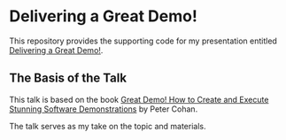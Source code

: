 # Delivering a Great Demo!

This repository provides the supporting code for my presentation entitled [Delivering a Great Demo!](https://www.catallaxyservices.com/presentations/delivering-a-great-demo/).

## The Basis of the Talk

This talk is based on the book [Great Demo! How to Create and Execute Stunning Software Demonstrations](https://www.amazon.com/dp/B0C9SNKC2Y) by Peter Cohan.

The talk serves as my take on the topic and materials.